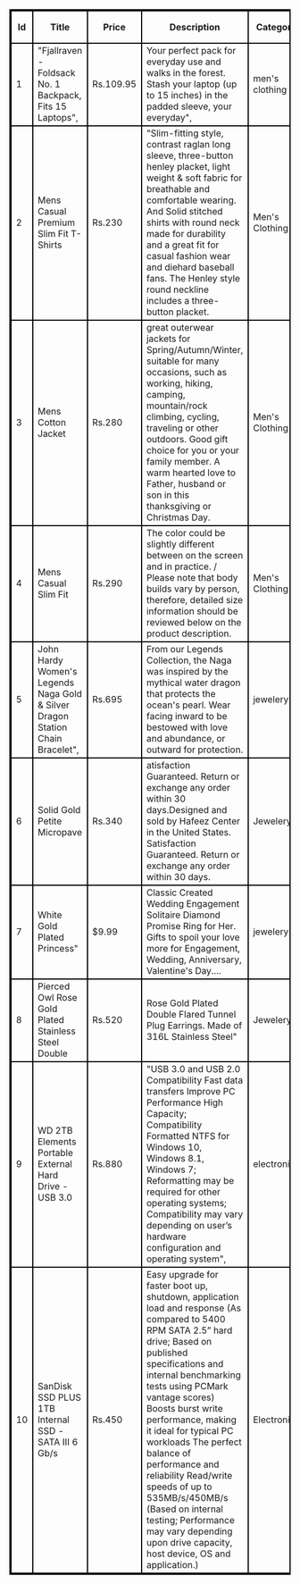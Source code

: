 <!DOCTYPE html>
<html>

<head>
  <style>
    table,td,th,tr
    {
      border: 2px solid black;
      border-collapse: collapse;
    }
  </style>
  <title>Shopping List</title>
</head>

<body>
  <table>
  <tr>
    <th rowspan="2">Id</th>
    <th rowspan="2">Title</th>
    <th rowspan="2">Price</th>
    <th rowspan="2">Description</th>
    <th rowspan="2">Category</th>
    <th rowspan="2">Image</th>
    <th colspan=2>Rating</th>
  </tr>
    <tr>
      <td>Rate</td>
      <td>Count</td>
    </tr>
  <tr>
    <td>1</td>
    <td> "Fjallraven - Foldsack No. 1 Backpack, Fits 15 Laptops",</td>
    <td>Rs.109.95</td>
    <td>Your perfect pack for everyday use and walks in the forest. Stash your laptop (up to 15 inches) in the padded sleeve, your everyday",</td>
    <td>men's clothing</td>
    <td><img src="https://fakestoreapi.com/img/81fPKd-2AYL._AC_SL1500_.jpg" width="50" height="50"></td>
    <td>3.9</td>
    <td>120</td>
  </tr>
  <tr>
    <td>2</td>
    <td>Mens Casual Premium Slim Fit T-Shirts</td>
    <td>Rs.230</td>
    <td>"Slim-fitting style, contrast raglan long sleeve, three-button henley placket, light weight & soft fabric for breathable and comfortable wearing. And Solid stitched shirts with round neck made for durability and a great fit for casual fashion wear and diehard baseball fans. The Henley style round neckline includes a three-button placket.</td>
    <td>Men's Clothing</td>
    <td><img src="https://fakestoreapi.com/img/71-3HjGNDUL._AC_SY879._SX._UX._SY._UY_.jpg" width="50" height="50"></td>
    <td>4.1</td>
    <td>250</td>
  </tr>
    <tr>
      <td>3</td>
      <td>Mens Cotton Jacket</td>
      <td>Rs.280</td>
      <td>great outerwear jackets for Spring/Autumn/Winter, suitable for many occasions, such as working, hiking, camping, mountain/rock climbing, cycling, traveling or other outdoors. Good gift choice for you or your family member. A warm hearted love to Father, husband or son in this thanksgiving or Christmas Day.</td>
      <td>Men's Clothing</td>
      <td><img src="https://fakestoreapi.com/img/71li-ujtlUL._AC_UX679_.jpg" width="50" height="50"></td>
      <td>4.7</td>
      <td>350</td>
    </tr><tr>
      <td>4</td>
      <td>Mens Casual Slim Fit</td>
      <td>Rs.290</td>
      <td>The color could be slightly different between on the screen and in practice. / Please note that body builds vary by person, therefore, detailed size information should be reviewed below on the product description.</td>
      <td>Men's Clothing</td>
      <td><img src="https://fakestoreapi.com/img/71YXzeOuslL._AC_UY879_.jpg" width="50" height="50"></td>
      <td>4.1</td>
      <td>280</td>
    </tr>
    <tr>
      <td>5</td>
      <td>John Hardy Women's Legends Naga Gold & Silver Dragon Station Chain Bracelet",</td>
      <td>Rs.695</td>
      <td>From our Legends Collection, the Naga was inspired by the mythical water dragon that protects the ocean's pearl. Wear facing inward to be bestowed with love and abundance, or outward for protection.</td>
      <td>jewelery</td>
      <td><img src="https://fakestoreapi.com/img/71pWzhdJNwL._AC_UL640_QL65_ML3_.jpg" width="50" height="50"></td>
      <td>4.6</td>
      <td>275</td>
    </tr>
    <tr>
      <td>6</td>
      <td>Solid Gold Petite Micropave</td>
      <td>Rs.340</td>
      <td>atisfaction Guaranteed. Return or exchange any order within 30 days.Designed and sold by Hafeez Center in the United States. Satisfaction Guaranteed. Return or exchange any order within 30 days.</td>
      <td>Jewelery</td>
      <td><img src="https://fakestoreapi.com/img/61sbMiUnoGL._AC_UL640_QL65_ML3_.jpg" width="50" height="50"></td>
      <td>3.9</td>
      <td>369</td>
    </tr>
    <tr>
      <td>7</td>
      <td>White Gold Plated Princess"</td>
      <td>$9.99</td>
      <td>Classic Created Wedding Engagement Solitaire Diamond Promise Ring for Her. Gifts to spoil your love more for Engagement, Wedding, Anniversary, Valentine's Day....</td>
      <td>jewelery</td>
      <td><img src="https://fakestoreapi.com/img/71YAIFU48IL._AC_UL640_QL65_ML3_.jpg" width="50" height="50"></td>
      <td>3</td>
      <td>345</td>
    </tr><tr>
      <td>8</td>
      <td>Pierced Owl Rose Gold Plated Stainless Steel Double</td>
      <td>Rs.520</td>
      <td>Rose Gold Plated Double Flared Tunnel Plug Earrings. Made of 316L Stainless Steel"</td>
      <td>Jewelery</td>
      <td><img src="https://fakestoreapi.com/img/51UDEzMJVpL._AC_UL640_QL65_ML3_.jpg"width="50" height="50"></td>
      <td>4.1</td>
      <td>315</td>
    </tr><tr>
      <td>9</td>
      <td>WD 2TB Elements Portable External Hard Drive - USB 3.0</td>
      <td>Rs.880</td>
      <td>"USB 3.0 and USB 2.0 Compatibility Fast data transfers Improve PC Performance High Capacity; Compatibility Formatted NTFS for Windows 10, Windows 8.1, Windows 7; Reformatting may be required for other operating systems; Compatibility may vary depending on user’s hardware configuration and operating system",</td>
      <td>electronics</td>
      <td><img src="https://fakestoreapi.com/img/61IBBVJvSDL._AC_SY879_.jpg" width="50" height="50"></td>
      <td>4.2</td>
      <td>520</td>
    </tr><tr>
      <td>10</td>
      <td>SanDisk SSD PLUS 1TB Internal SSD - SATA III 6 Gb/s</td>
      <td>Rs.450</td>
      <td>Easy upgrade for faster boot up, shutdown, application load and response (As compared to 5400 RPM SATA 2.5” hard drive; Based on published specifications and internal benchmarking tests using PCMark vantage scores) Boosts burst write performance, making it ideal for typical PC workloads The perfect balance of performance and reliability Read/write speeds of up to 535MB/s/450MB/s (Based on internal testing; Performance may vary depending upon drive capacity, host device, OS and application.)</td>
      <td>Electronics</td>
      <td><img src="https://fakestoreapi.com/img/61U7T1koQqL._AC_SX679_.jpg" width="50" height="50"></td>
      <td>4.0</td>
      <td>330</td>
    </tr>
  </table>
</body>

</html>
